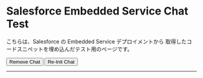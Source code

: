 <!DOCTYPE html>
<html lang="ja">
<head>
  <meta charset="UTF-8">
  <title>Embedded Service Chat Test</title>
</head>
<body>
  <h1>Salesforce Embedded Service Chat Test</h1>
  <p>
    こちらは、Salesforce の Embedded Service デプロイメントから
    取得したコードスニペットを埋め込んだテスト用のページです。
  </p>

  <!-- ボタン群: Chat を削除/再表示 -->
  <button onclick="removeChat()">Remove Chat</button>
  <button onclick="reAddChat()">Re-Init Chat</button>

  <hr />

  <script type="text/javascript">
    /**
     * initEmbeddedMessaging()
     * - チャットを初期化するメソッド
     */
    function initEmbeddedMessaging() {
      console.log('[initEmbeddedMessaging] START');
      try {
        // 言語設定を日本語に
        embeddedservice_bootstrap.settings.language = 'ja';

        // 実際の組織 ID / デプロイ ID / URL に書き換えてください
        embeddedservice_bootstrap.init(
          '00DIS000002CjVn',                    // Org ID (例)
          'MIAW4',                              // Deployment ID (例)
          'https://daihachi20240927.my.site.com/ESWMIAW41737545576136', // ES URL
          {
            scrt2URL: 'https://daihachi20240927.my.salesforce-scrt.com'
          }
        );
        console.log('[initEmbeddedMessaging] SUCCESS: Chat initialized.');
      } catch (err) {
        console.error('[initEmbeddedMessaging] ERROR loading Embedded Messaging:', err);
      }
      console.log('[initEmbeddedMessaging] END');
    }

    /**
     * removeChat()
     * - 既存チャット要素 (iframe, script, localStorage, JSオブジェクト) を削除
     */
    function removeChat() {
      console.log('[removeChat] START');

      // removeIframe() があれば呼ぶ (既にロード済みの場合)
      if (
        window.embeddedservice_bootstrap &&
        window.embeddedservice_bootstrap.core &&
        typeof window.embeddedservice_bootstrap.core.removeIframe === 'function'
      ) {
        console.log('[removeChat] Calling removeIframe() to remove chat iframe...');
        try {
          window.embeddedservice_bootstrap.core.removeIframe();
        } catch (e) {
          console.warn('[removeChat] removeIframe() threw error:', e);
        }
      }

      // scriptタグ (bootstrap.min.js) を削除
      const scriptTag = document.querySelector("script[src*='bootstrap.min.js']");
      if (scriptTag) {
        console.log('[removeChat] Removing script tag:', scriptTag.outerHTML);
        scriptTag.remove();
      } else {
        console.warn('[removeChat] No existing Chat script tag found');
      }

      // もしまだ iframe が残っていれば削除 (念のため)
      const iframeSelectors = [
        "iframe[data-embeddedmessaging]",
        "iframe[id*='embeddedMessaging']",
        "iframe[class*='embeddedMessaging']"
      ].join(',');
      const chatIframes = document.querySelectorAll(iframeSelectors);
      chatIframes.forEach(ifr => {
        console.log('[removeChat] Removing iframe:', ifr.outerHTML);
        ifr.remove();
      });

      // localStorage のチャット情報を削除
      try {
        localStorage.removeItem('embeddedMessaging:conversationData');
        localStorage.removeItem('embeddedMessaging:isLoggedIn');
        localStorage.removeItem('embeddedMessaging:settings');
      } catch (err) {
        console.warn('[removeChat] localStorage remove error:', err);
      }

      // JSオブジェクト embeddedservice_bootstrap を削除
      if (window.embeddedservice_bootstrap) {
        delete window.embeddedservice_bootstrap;
        console.log('[removeChat] Deleted window.embeddedservice_bootstrap.');
      }

      console.log('[removeChat] END');
    }

    /**
     * reAddChat()
     * - 新しく <script> を挿入して再度 initEmbeddedMessaging() を呼ぶ
     */
    function reAddChat() {
      console.log('[reAddChat] START');
      // 念のため既存チャットを削除
      removeChat();

      // 新しい <script> タグを作成
      const scriptEl = document.createElement('script');
      scriptEl.type = 'text/javascript';

      // 実際の bootstrap.min.js のURLに書き換えてください
      scriptEl.src = 'https://daihachi20240927.my.site.com/ESWMIAW41737545576136/assets/js/bootstrap.min.js';

      // ロード完了後に initEmbeddedMessaging() を呼び出す
      scriptEl.onload = function() {
        console.log('[reAddChat] Script loaded, now calling initEmbeddedMessaging()...');
        if (window.embeddedservice_bootstrap) {
          initEmbeddedMessaging();
        } else {
          console.warn('[reAddChat] embeddedservice_bootstrap not defined after script load');
        }
      };

      // Scriptタグを body の末尾に追加
      document.body.appendChild(scriptEl);

      console.log('[reAddChat] END (script insertion done)');
    }
  </script>

  <!-- 初回ロードでチャットを表示 (下記スクリプト) -->
  <script
    type="text/javascript"
    src="https://daihachi20240927.my.site.com/ESWMIAW41737545576136/assets/js/bootstrap.min.js"
    onload="initEmbeddedMessaging()"
  ></script>

</body>
</html>
